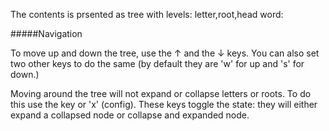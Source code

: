 The contents is prsented as tree with levels: letter,root,head word:

#####Navigation

To move up and down the tree, use the ↑ and the ↓ keys. You can also set two other keys to do the same (by default they are 'w' for up and 's' for down.)

Moving around the tree will not expand or collapse letters or roots. To do this use the <space> key or 'x' (config). These keys toggle the state: they will either expand a collapsed node or collapse and expanded node.
